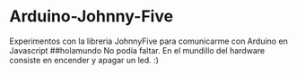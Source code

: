 # Arduino-Johnny-Five
Experimentos con la libreria JohnnyFive para comunicarme con Arduino en Javascript
##holamundo
No podía faltar. En el mundillo del hardware consiste en encender y apagar un led. :)
